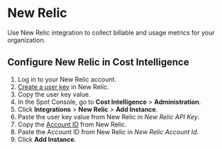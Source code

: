 # New Relic 

Use New Relic integration to collect billable and usage metrics for your organization.

## Configure New Relic in Cost Intelligence   

1. Log in to your New Relic account.
2. [Create a user key](https://docs.newrelic.com/docs/apis/intro-apis/new-relic-api-keys/) in New Relic.
3. Copy the user key value.
4. In the Spot Console, go to **Cost Intelligence** > **Administration**.
5. Click **Integrations** > **New Relic** > **Add Instance**.
6. Paste the user key value from New Relic in <i>New Relic API Key</i>.
7. Copy the [Account ID](https://docs.newrelic.com/docs/accounts/accounts-billing/account-structure/account-id/) from New Relic.
8. Paste the Account ID from New Relic in <i>New Relic Account Id</i>.
9. Click **Add Instance**.
